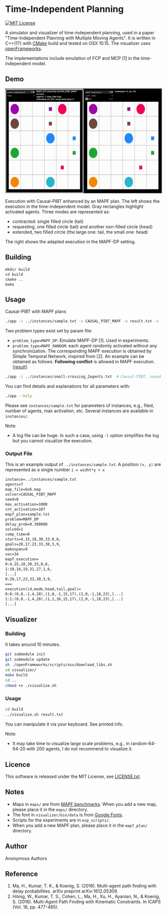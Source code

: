 Time-Independent Planning
===
[![MIT License](http://img.shields.io/badge/license-MIT-blue.svg?style=flat)](LICENSE)

A simulator and visualizer of time-independent planning, used in a paper "Time-Independent Planning with Multiple Moving Agents".
It is written in C++(17) with [CMake](https://cmake.org/) build and tested on OSX 10.15.
The visualizer uses [openFrameworks](https://openframeworks.cc).

The implementations include emulation of FCP and MCP [1] in the time-independent model.

## Demo
![demo in small filed](/material/sample.gif)

Execution with Causal-PIBT enhanced by an MAPF plan.
The left shows the execution in the time-independent model.
Gray rectangles highlight activated agents.
Three modes are represented as:
- contracted: single filled circle (tail)
- requesting, one filled circle (tail) and another non-filled circle (head)
- extended, two filled circle (the large one: tail, the small one: head)

The right shows the adapted execution in the MAPF-DP setting.

## Building

```
mkdir build
cd build
cmake ..
make
```

## Usage
Causal-PIBT with MAPF plans
```sh
./app -i ../instances/sample.txt -s CAUSAL_PIBT_MAPF -o result.txt -v
```

Two problem types exist set by param file:
- `problem_type=MAPF_DP`: Emulate MAPF-DP [1]. Used in experiments.
- `problem_type=MAPF_RANDOM`: each agent randomly activated without any synchronization.
  The corresponding MAPF execution is obtained by Simple Temporal Network, inspired from [2].
  An example can be obtained as follows. __Following conflict__ is allowed in MAPF execution. [[result]](/material/small-crossing.gif)

```sh
./app -i ../instances/small-crossing_2agents.txt  # Causal-PIBT, saved in result.txt
```

You can find details and explanations for all parameters with:
```sh
./app --help
```

Please see `instances/sample.txt` for parameters of instances, e.g., filed, number of agents, max activation, etc.
Several instances are available in `instances/`.

Note:
- A log file can be huge. In such a case, using `-l` option simplifies the log but you cannot visualize the execution.

### Output File

This is an example output of `../instances/sample.txt`.
A position `(x, y)` are represented as a single number `i = widht*y + x`
```
instance=../instances/sample.txt
agents=7
map_file=6x6.map
solver=CAUSAL_PIBT_MAPF
seed=0
max_activation=1000
cnt_activation=107
mapf_plan=sample.txt
problem=MAPF_DP
delay_prob=0.300000
solved=1
comp_time=0
starts=4,15,18,30,33,0,6,
goals=28,17,23,33,30,3,9,
makespan=9
soc=34
mapf_execution=
0:4,15,18,30,33,0,6,
1:10,16,19,31,27,1,6,
[...]
9:28,17,23,33,30,3,9,
===
execution(id,mode,head,tail,goal)=
0:0:(0,0,-1,4,28),(1,0,-1,15,17),(2,0,-1,18,23),[...]
1:1:(0,0,-1,4,28),(1,1,16,15,17),(2,0,-1,18,23),[...]
[...]
```

## Visualizer

### Building
It takes around 10 minutes.
```sh
git submodule init
git submodule update
sh ./openFrameworks/scripts/osx/download_libs.sh
cd visualizer/
make build
cd ..
chmod +x ./visualize.sh
```

### Usage
```sh
cd build
../visualize.sh result.txt
```

You can manipulate it via your keyboard. See printed info.

Note:
- It may take time to visualize large scale problems, e.g., in random-64-64-20 with 200 agents, I do not recommend to visualize it.

## Licence
This software is released under the MIT License, see [LICENSE.txt](LICENCE.txt).

## Notes
- Maps in `maps/` are from [MAPF benchmarks](https://movingai.com/benchmarks/mapf.html).
  When you add a new map, please place it in the `maps/` directory.
- The font in `visualizer/bin/data` is from [Google Fonts](https://fonts.google.com/).
- Scripts for the experiments are in `exp_scripts/`.
- When you add a new MAPF plan, please place it in the `mapf_plan/` directory.

## Author
Anonymous Authors

## Reference
1. Ma, H., Kumar, T. K., & Koenig, S. (2016).
   Multi-agent path finding with delay probabilities.
   arXiv preprint arXiv:1612.05309.
1. Hönig, W., Kumar, T. S., Cohen, L., Ma, H., Xu, H., Ayanian, N., & Koenig, S. (2016).
   Multi-Agent Path Finding with Kinematic Constraints.
   In ICAPS (Vol. 16, pp. 477-485).

